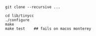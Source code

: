 

```
git clone --recursive ...
```

```
cd lib/tinycc
./configure
make
make test    ## fails on macos monterey
```